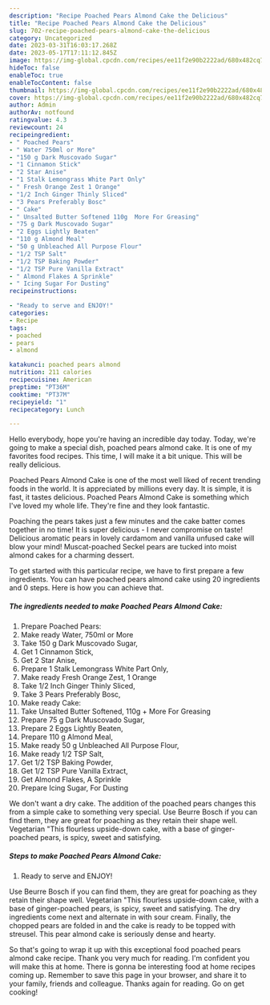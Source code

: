 ```yaml
---
description: "Recipe Poached Pears Almond Cake the Delicious"
title: "Recipe Poached Pears Almond Cake the Delicious"
slug: 702-recipe-poached-pears-almond-cake-the-delicious
category: Uncategorized
date: 2023-03-31T16:03:17.268Z
date: 2023-05-17T17:11:12.845Z
image: https://img-global.cpcdn.com/recipes/ee11f2e90b2222ad/680x482cq70/poached-pears-almond-cake-recipe-main-photo.jpg
hideToc: false
enableToc: true
enableTocContent: false
thumbnail: https://img-global.cpcdn.com/recipes/ee11f2e90b2222ad/680x482cq70/poached-pears-almond-cake-recipe-main-photo.jpg
cover: https://img-global.cpcdn.com/recipes/ee11f2e90b2222ad/680x482cq70/poached-pears-almond-cake-recipe-main-photo.jpg
author: Admin
authorAv: notfound
ratingvalue: 4.3
reviewcount: 24
recipeingredient:
- " Poached Pears"
- " Water 750ml or More"
- "150 g Dark Muscovado Sugar"
- "1 Cinnamon Stick"
- "2 Star Anise"
- "1 Stalk Lemongrass White Part Only"
- " Fresh Orange Zest 1 Orange"
- "1/2 Inch Ginger Thinly Sliced"
- "3 Pears Preferably Bosc"
- " Cake"
- " Unsalted Butter Softened 110g  More For Greasing"
- "75 g Dark Muscovado Sugar"
- "2 Eggs Lightly Beaten"
- "110 g Almond Meal"
- "50 g Unbleached All Purpose Flour"
- "1/2 TSP Salt"
- "1/2 TSP Baking Powder"
- "1/2 TSP Pure Vanilla Extract"
- " Almond Flakes A Sprinkle"
- " Icing Sugar For Dusting"
recipeinstructions:

- "Ready to serve and ENJOY!"
categories:
- Recipe
tags:
- poached
- pears
- almond

katakunci: poached pears almond 
nutrition: 211 calories
recipecuisine: American
preptime: "PT36M"
cooktime: "PT37M"
recipeyield: "1"
recipecategory: Lunch

---
```



Hello everybody, hope you're having an incredible day today. Today, we're going to make a special dish, poached pears almond cake. It is one of my favorites food recipes. This time, I will make it a bit unique. This will be really delicious.

Poached Pears Almond Cake is one of the most well liked of recent trending foods in the world. It is appreciated by millions every day. It is simple, it is fast, it tastes delicious. Poached Pears Almond Cake is something which I've loved my whole life. They're fine and they look fantastic.

Poaching the pears takes just a few minutes and the cake batter comes together in no time! It is super delicious - I never compromise on taste! Delicious aromatic pears in lovely cardamom and vanilla unfused cake will blow your mind! Muscat-poached Seckel pears are tucked into moist almond cakes for a charming dessert.


To get started with this particular recipe, we have to first prepare a few ingredients. You can have poached pears almond cake using 20 ingredients and 0 steps. Here is how you can achieve that.

<!--inarticleads1-->

##### The ingredients needed to make Poached Pears Almond Cake:

1. Prepare  Poached Pears:
1. Make ready  Water, 750ml or More
1. Take 150 g Dark Muscovado Sugar,
1. Get 1 Cinnamon Stick,
1. Get 2 Star Anise,
1. Prepare 1 Stalk Lemongrass White Part Only,
1. Make ready  Fresh Orange Zest, 1 Orange
1. Take 1/2 Inch Ginger Thinly Sliced,
1. Take 3 Pears Preferably Bosc,
1. Make ready  Cake:
1. Take  Unsalted Butter Softened, 110g + More For Greasing
1. Prepare 75 g Dark Muscovado Sugar,
1. Prepare 2 Eggs Lightly Beaten,
1. Prepare 110 g Almond Meal,
1. Make ready 50 g Unbleached All Purpose Flour,
1. Make ready 1/2 TSP Salt,
1. Get 1/2 TSP Baking Powder,
1. Get 1/2 TSP Pure Vanilla Extract,
1. Get  Almond Flakes, A Sprinkle
1. Prepare  Icing Sugar, For Dusting


We don&#39;t want a dry cake. The addition of the poached pears changes this from a simple cake to something very special. Use Beurre Bosch if you can find them, they are great for poaching as they retain their shape well. Vegetarian &#34;This flourless upside-down cake, with a base of ginger-poached pears, is spicy, sweet and satisfying. 

<!--inarticleads2-->

##### Steps to make Poached Pears Almond Cake:


1. Ready to serve and ENJOY!

Use Beurre Bosch if you can find them, they are great for poaching as they retain their shape well. Vegetarian &#34;This flourless upside-down cake, with a base of ginger-poached pears, is spicy, sweet and satisfying. The dry ingredients come next and alternate in with sour cream. Finally, the chopped pears are folded in and the cake is ready to be topped with streusel. This pear almond cake is seriously dense and hearty. 

So that's going to wrap it up with this exceptional food poached pears almond cake recipe. Thank you very much for reading. I'm confident you will make this at home. There is gonna be interesting food at home recipes coming up. Remember to save this page in your browser, and share it to your family, friends and colleague. Thanks again for reading. Go on get cooking!
